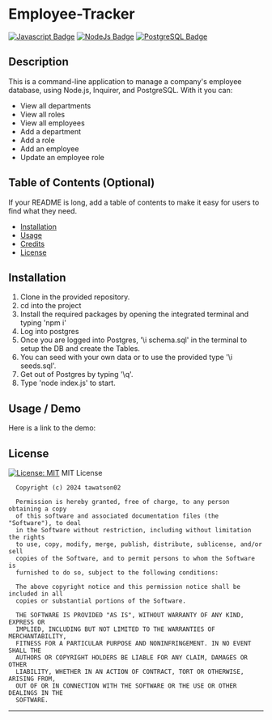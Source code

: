 # Employee-Tracker
[![Javascript Badge](https://img.shields.io/badge/JavaScript-F7DF1E?logo=javascript&logoColor=000&style=for-the-badge)]() [![NodeJs Badge](https://img.shields.io/badge/NodeJs-339933?logo=node.js&logoColor=FFF&style=for-the-badge)]()  [![PostgreSQL Badge](https://img.shields.io/badge/PostgreSQL-4169E1?logo=postgresql&logoColor=FFF&style=for-the-badge)]()


## Description

This is a command-line application to manage a company's employee database, using Node.js, Inquirer, and PostgreSQL.
With it you can:
- View all departments
- View all roles
- View all employees
- Add a department
- Add a role
- Add an employee
- Update an employee role

## Table of Contents (Optional)

If your README is long, add a table of contents to make it easy for users to find what they need.

- [Installation](#installation)
- [Usage](#usage)
- [Credits](#credits)
- [License](#license)

## Installation

1. Clone in the provided repository.
2. cd into the project
3. Install the required packages by opening the integrated terminal and typing 'npm i'
4. Log into postgres
5. Once you are logged into Postgres, '\i schema.sql' in the terminal to setup the DB and create the Tables.
6. You can seed with your own data or to use the provided type '\i seeds.sql'.
7. Get out of Postgres by typing '\q'.
8. Type 'node index.js' to start. 

## Usage / Demo

Here is a link to the demo: 



## License

[![License: MIT](https://img.shields.io/badge/License-MIT-yellow.svg)](https://opensource.org/licenses/MIT)
  MIT License

      Copyright (c) 2024 tawatson02
      
      Permission is hereby granted, free of charge, to any person obtaining a copy
      of this software and associated documentation files (the "Software"), to deal
      in the Software without restriction, including without limitation the rights
      to use, copy, modify, merge, publish, distribute, sublicense, and/or sell
      copies of the Software, and to permit persons to whom the Software is
      furnished to do so, subject to the following conditions:
      
      The above copyright notice and this permission notice shall be included in all
      copies or substantial portions of the Software.
      
      THE SOFTWARE IS PROVIDED "AS IS", WITHOUT WARRANTY OF ANY KIND, EXPRESS OR
      IMPLIED, INCLUDING BUT NOT LIMITED TO THE WARRANTIES OF MERCHANTABILITY,
      FITNESS FOR A PARTICULAR PURPOSE AND NONINFRINGEMENT. IN NO EVENT SHALL THE
      AUTHORS OR COPYRIGHT HOLDERS BE LIABLE FOR ANY CLAIM, DAMAGES OR OTHER
      LIABILITY, WHETHER IN AN ACTION OF CONTRACT, TORT OR OTHERWISE, ARISING FROM,
      OUT OF OR IN CONNECTION WITH THE SOFTWARE OR THE USE OR OTHER DEALINGS IN THE
      SOFTWARE.
      
---